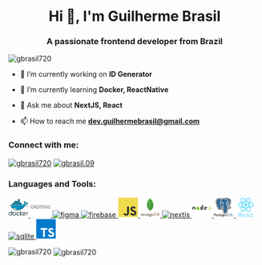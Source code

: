 <h1 align="center">Hi 👋, I'm Guilherme Brasil</h1>
<h3 align="center">A passionate frontend developer from Brazil</h3>

<p align="left"> <img src="https://komarev.com/ghpvc/?username=gbrasil720&label=Profile%20views&color=0e75b6&style=flat" alt="gbrasil720" /> </p>

- 🔭 I’m currently working on **ID Generator**

- 🌱 I’m currently learning **Docker, ReactNative**

- 💬 Ask me about **NextJS, React**

- 📫 How to reach me **dev.guilhermebrasil@gmail.com**

<h3 align="left">Connect with me:</h3>
<p align="left">
<a href="https://dev.to/gbrasil720" target="blank"><img align="center" src="https://cdn.jsdelivr.net/npm/simple-icons@3.0.1/icons/dev-dot-to.svg" alt="gbrasil720" height="30" width="40" /></a>
<a href="https://instagram.com/gbrasil.09" target="blank"><img align="center" src="https://raw.githubusercontent.com/rahuldkjain/github-profile-readme-generator/master/src/images/icons/Social/instagram.svg" alt="gbrasil.09" height="30" width="40" /></a>
</p>

<h3 align="left">Languages and Tools:</h3>
<p align="left"> <a href="https://www.docker.com/" target="_blank"> <img src="https://raw.githubusercontent.com/devicons/devicon/master/icons/docker/docker-original-wordmark.svg" alt="docker" width="40" height="40"/> </a> <a href="https://expressjs.com" target="_blank"> <img src="https://raw.githubusercontent.com/devicons/devicon/master/icons/express/express-original-wordmark.svg" alt="express" width="40" height="40"/> </a> <a href="https://www.figma.com/" target="_blank"> <img src="https://www.vectorlogo.zone/logos/figma/figma-icon.svg" alt="figma" width="40" height="40"/> </a> <a href="https://firebase.google.com/" target="_blank"> <img src="https://www.vectorlogo.zone/logos/firebase/firebase-icon.svg" alt="firebase" width="40" height="40"/> </a> <a href="https://developer.mozilla.org/en-US/docs/Web/JavaScript" target="_blank"> <img src="https://raw.githubusercontent.com/devicons/devicon/master/icons/javascript/javascript-original.svg" alt="javascript" width="40" height="40"/> </a> <a href="https://www.mongodb.com/" target="_blank"> <img src="https://raw.githubusercontent.com/devicons/devicon/master/icons/mongodb/mongodb-original-wordmark.svg" alt="mongodb" width="40" height="40"/> </a> <a href="https://nextjs.org/" target="_blank"> <img src="https://cdn.worldvectorlogo.com/logos/nextjs-3.svg" alt="nextjs" width="40" height="40"/> </a> <a href="https://nodejs.org" target="_blank"> <img src="https://raw.githubusercontent.com/devicons/devicon/master/icons/nodejs/nodejs-original-wordmark.svg" alt="nodejs" width="40" height="40"/> </a> <a href="https://www.postgresql.org" target="_blank"> <img src="https://raw.githubusercontent.com/devicons/devicon/master/icons/postgresql/postgresql-original-wordmark.svg" alt="postgresql" width="40" height="40"/> </a> <a href="https://reactjs.org/" target="_blank"> <img src="https://raw.githubusercontent.com/devicons/devicon/master/icons/react/react-original-wordmark.svg" alt="react" width="40" height="40"/> </a> <a href="https://www.sqlite.org/" target="_blank"> <img src="https://www.vectorlogo.zone/logos/sqlite/sqlite-icon.svg" alt="sqlite" width="40" height="40"/> </a> <a href="https://www.typescriptlang.org/" target="_blank"> <img src="https://raw.githubusercontent.com/devicons/devicon/master/icons/typescript/typescript-original.svg" alt="typescript" width="40" height="40"/> </a> </p>

<p><img align="left" src="https://github-readme-stats.vercel.app/api/top-langs?username=gbrasil720&show_icons=true&locale=en&layout=compact" alt="gbrasil720" /></p>

<p>&nbsp;<img align="center" src="https://github-readme-stats.vercel.app/api?username=gbrasil720&show_icons=true&locale=en" alt="gbrasil720" /></p>
